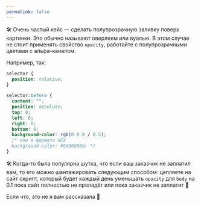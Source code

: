 ```yaml
---
permalink: false
---
```


🛠 Очень частый кейс — сделать полупрозрачную заливку поверх картинки. Это обычно называют оверлеем или вуалью. В этом случае не стоит применять свойство `opacity`, работайте с полупрозрачными цветами с альфа-каналом.

Например, так:

```css
selector {
  position: relative;
}

selector:before {
  content: "";
  position: absolute;
  top: 0;
  left: 0;
  right: 0;
  bottom: 0;
  background-color: rgb(0 0 0 / 0.5);
  /* или в формате HEX
  background-color: #00000080; */
}
```

🛠 Когда-то была популярна шутка, что если ваш заказчик не заплатил вам, то его можно шантажировать следующим способом: цепляете на сайт скрипт, который будет каждый день уменьшать `opacity` для `body` на 0.1 пока сайт полностью не пропадёт или пока заказчик не заплатит 😬

Если что, это не я вам рассказала 🤫
